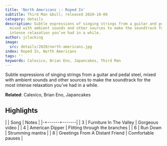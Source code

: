 ```yaml
---
title: 'North Americans :: Roped In'
subtitle: Third Man &bull; released 2020-10-09
category: details
description: Subtle expressions of singing strings from a guitar and pedal steel,
  mixed with ambient sounds and other sources to make the soundtrack for the most
  intense relaxation you’ve had in a while.
author: jclacking
image:
  src: details/2020/north-americans.jpg
index: Roped In, North Americans
tags: ''
keywords: Calexico, Brian Eno, Japancakes, Third Man
---
```

Subtle expressions of singing strings from a guitar and pedal steel, mixed with ambient sounds and other sources to make the soundtrack for the most intense relaxation you’ve had in a while.<!--more-->

**Related**: Calexico, Brian Eno, Japancakes

## Highlights

| | Song | Notes |
|-+------+-------|
| 3 | Furniture In The Valley | Gorgeous video |
| 4 | American Dipper | Flitting through the branches |
| 6 | Run Down | Strumming mantra |
| 8 | Greetings From A Distant Friend | Comfortable pauses |


